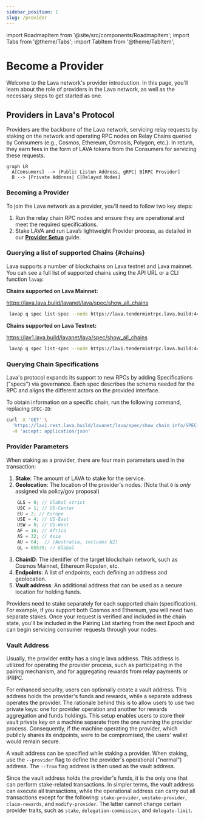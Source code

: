 ```yaml
---
sidebar_position: 1
slug: /provider
---
```


import RoadmapItem from '@site/src/components/RoadmapItem';
import Tabs from '@theme/Tabs';
import TabItem from '@theme/TabItem';

# Become a Provider

Welcome to the Lava network's provider introduction. In this page, you'll learn about the role of providers in the Lava network, as well as the necessary steps to get started as one.


## Providers in Lava's Protocol

Providers are the backbone of the Lava network, servicing relay requests by staking on the network and operating RPC nodes on Relay Chains queried by Consumers (e.g., Cosmos, Ethereum, Osmosis, Polygon, etc.). In return, they earn fees in the form of LAVA tokens from the Consumers for servicing these requests.

```mermaid
graph LR
  A[Consumers] --> |Public Listen Address, gRPC| B[RPC Provider]
  B --> |Private Address| C[Relayed Nodes]
```

### Becoming a Provider

To join the Lava network as a provider, you'll need to follow two key steps:

1. Run the relay chain RPC nodes and ensure they are operational and meet the required specifications.
2. Stake LAVA and run Lava’s lightweight Provider process, as detailed in our **[Provider Setup](docs/provider/provider-setup.md)** guide.



### Querying a list of supported Chains {#chains}

Lava supports a number of blockchains on Lava testnet and Lava mainnet. You cah see a full list of supported chains using the API URL or a CLI function `lavap`:


**Chains supported on Lava Mainnet:**

<Tabs>
  <TabItem value="URL" label="URL">

  https://lava.lava.build/lavanet/lava/spec/show_all_chains       

  </TabItem>

  <TabItem value="lavap" label="lavap">

  ```bash
   lavap q spec list-spec --node https://lava.tendermintrpc.lava.build:443 
   ```          

  </TabItem>
</Tabs>

**Chains supported on Lava Testnet:**

<Tabs>
  <TabItem value="URL" label="URL">

 

  https://lav1.lava.build/lavanet/lava/spec/show_all_chains       

  </TabItem>

  <TabItem value="lavap" label="lavap">

  ```bash
   lavap q spec list-spec --node https://lav1.tendermintrpc.lava.build:443 
   ```          

  </TabItem>
</Tabs>



### Querying Chain Specifications

Lava's protocol expands its support to new RPCs by adding Specifications ("specs") via governance. Each spec describes the schema needed for the RPC and aligns the different actors on the provided interface.

To obtain information on a specific chain, run the following command, replacing `SPEC-ID`:

```bash
curl -X 'GET' \
  'https://lav1.rest.lava.build/lavanet/lava/spec/show_chain_info/SPEC-ID' \
  -H 'accept: application/json'
```







### Provider Parameters

When staking as a provider, there are four main parameters used in the transaction:

1. **Stake**: The amount of LAVA to stake for the service.
2. **Geolocation**: The location of the provider's nodes. (Note that `0` is *only* assigned via policy/gov proposal)

```javascript
    GLS = 0; // Global-strict
    USC = 1; // US-Center
    EU = 2; // Europe
    USE = 4; // US-East
    USW = 8; // US-West
    AF = 16; // Africa
    AS = 32; // Asia
    AU = 64;  // (Australia, includes NZ)
    GL = 65535; // Global
```

3. **ChainID**: The identifier of the target blockchain network, such as Cosmos Mainnet, Ethereum Ropsten, etc.
4. **Endpoints**: A list of endpoints, each defining an address and geolocation.
5. **Vault address**: An additional address that can be used as a secure location for holding funds.

Providers need to stake separately for each supported chain (specification). For example, if you support both Cosmos and Ethereum, you will need two separate stakes. Once your request is verified and included in the chain state, you'll be included in the Pairing List starting from the next Epoch and can begin servicing consumer requests through your nodes.

### Vault Address

Usually, the provider entity has a single lava address. This address is utilized for operating the provider process, such as participating in the pairing mechanism, and for aggregating rewards from relay payments or IPRPC.

For enhanced security, users can optionally create a vault address. This address holds the provider's funds and rewards, while a separate address operates the provider. The rationale behind this is to allow users to use two private keys: one for provider operation and another for rewards aggregation and funds holdings. This setup enables users to store their vault private key on a machine separate from the one running the provider process. Consequently, if the machine operating the provider, which publicly shares its endpoints, were to be compromised, the users' wallet would remain secure.

A vault address can be specified while staking a provider. When staking, use the `--provider` flag to define the provider's operational ("normal") address. The `--from` flag address is then used as the vault address.

Since the vault address holds the provider's funds, it is the only one that can perform stake-related transactions. In simpler terms, the vault address can execute all transactions, while the operational address can carry out all transactions except for the following: `stake-provider`, `unstake-provider`, `claim-rewards`, and `modify-provider`. The latter cannot change certain provider traits, such as `stake`, `delegation-commission`, and `delegate-limit`.


